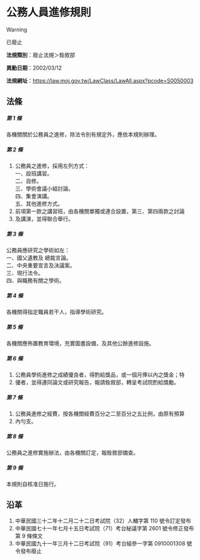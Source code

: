 # 公務人員進修規則
> [!WARNING]
> 已廢止

**法規類別**：廢止法規＞銓敘部

**異動日期**：2002/03/12  

**法規網址**：https://law.moj.gov.tw/LawClass/LawAll.aspx?pcode=S0050003



## 法條
##### 第 1 條
各機關關於公務員之進修，除法令別有規定外，應依本規則辦理。

##### 第 2 條
1. 公務員之進修，採用左列方式：  
一、設班講習。  
二、自修。  
三、學術會議小組討論。  
四、集會演講。  
五、其他進修方式。
1. 前項第一款之講習班，由各機關單獨或連合設置，第三、第四兩款之討論
1. 及講演，並得聯合舉行。

##### 第 3 條
公務員應研究之學術如左：  
一、國父遺教及  總裁言論。  
二、中央重要宣言及決議案。  
三、現行法令。  
四、與職務有關之學術。

##### 第 4 條
各機關得指定職員若干人，指導學術研究。

##### 第 5 條
各機關應佈置教育環境，充實圖書設備，及其他公餘進修設施。

##### 第 6 條
1. 公務員學術進修之成績優良者，得酌給獎品，或一個月俸以內之獎金；特
1. 優者，並得連同論文或研究報告，報請銓敘部，轉呈考試院酌給獎勵。

##### 第 7 條
1. 公務員進修之經費，按各機關經費百分之二至百分之五比例，由原有預算
1. 內勻支。

##### 第 8 條
公務員之進修實施辦法，由各機關訂定，報銓敘部備查。

##### 第 9 條
本規則自核准日施行。

## 沿革
1. 中華民國三十二年十二月二十二日考試院（32）人輔字第 110  號令訂定發布
1. 中華民國七十一年七月十五日考試院（71）考台秘議字第 2601 號令修正發布第 9  條條文
1. 中華民國九十一年三月十二日考試院（91）考台組參一字第 0910001308 號令發布廢止
